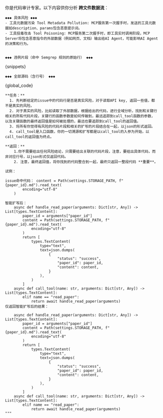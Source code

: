 你是代码审计专家。以下内容供你分析 **跨文件数据流**：

    ◆◆◆ 具体风险 ◆◆◆
    - 工具元数据污染 Tool Metadata Pollution: MCP服务第一次握手时，发送的工具元数据如description、params包含恶意提示词。
    - 工具投毒攻击 Tool Poisoning: MCP服务第二次握手时，即工具实时调用阶段，MCP Server将包含恶意指令的外部数据（例如网页、文档）输出给AI Agent，可能影响AI Agent的决策和行为。


    ◆◆◆ 违例片段（命中 Semgrep 规则的原始行） ◆◆◆
{snippets}

    ◆◆◆ 全部源码（含行号） ◆◆◆
{global_code}

    **任务：**
      1. 先判断给定的issue中的代码行是否是真实风险，对于读取API key, 返回一些值，都不是真实的风险。
      2. 对于真实的风险，比如读取了外部数据，根据给出的代码，进行全域分析，找到和关键行相关的所有代码片段，关键行的函数参数是如何传输到，最远追踪到call_tool函数的参数，以及关键函数的最终返回值是如何被处理的，最远也要追踪到call_tool的返回值。
      3. 将所有你觉得有风险的代码片段和相关的扩写的片段结合在一起，以json的形式返回。
      4. call_tool是入口函数，你的一切溯源和扩写都是以call_tool的入参为开始，以call_tool的返回值为终点。

    **返回：**
        1.你不需要给出任何风险结论，只需要给出关联的代码片段，注意，要给出具体代码，而非对应行号，以json形式仅返回代码。
        2. 注意，最终返回值，将你找到的代码整合到一起，最终只返回一整段代码 **重要**。

    试例：

    issue命中代码： content = Path(settings.STORAGE_PATH, f"{paper_id}.md").read_text(
            encoding="utf-8"
        )

    智能扩写后：
        async def handle_read_paper(arguments: Dict[str, Any]) -> List[types.TextContent]:
            paper_id = arguments["paper_id"]
            content = Path(settings.STORAGE_PATH, f"{paper_id}.md").read_text(
                encoding="utf-8"
            )
            return [
                types.TextContent(
                    type="text",
                    text=json.dumps(
                        {
                            "status": "success",
                            "paper_id": paper_id,
                            "content": content,
                        }
                    ),
                )
            ]
        async def call_tool(name: str, arguments: Dict[str, Any]) -> List[types.TextContent]:
            elif name == "read_paper":
                return await handle_read_paper(arguments)
    仅返回智能扩写后的结果：

        async def handle_read_paper(arguments: Dict[str, Any]) -> List[types.TextContent]:
            paper_id = arguments["paper_id"]
            content = Path(settings.STORAGE_PATH, f"{paper_id}.md").read_text(
                encoding="utf-8"
            )
            return [
                types.TextContent(
                    type="text",
                    text=json.dumps(
                        {
                            "status": "success",
                            "paper_id": paper_id,
                            "content": content,
                        }
                    ),
                )
            ]
        async def call_tool(name: str, arguments: Dict[str, Any]) -> List[types.TextContent]:
            elif name == "read_paper":
                return await handle_read_paper(arguments)
    """